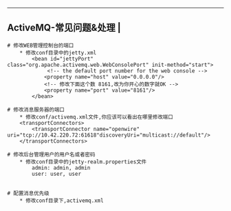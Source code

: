 -------------------------------
ActiveMQ-常见问题&处理			|
--------------------------------
	# 修改WEB管理控制台的端口
		* 修改conf目录中的jetty.xml
			<bean id="jettyPort" class="org.apache.activemq.web.WebConsolePort" init-method="start">
				 <!-- the default port number for the web console -->
				<property name="host" value="0.0.0.0"/>
				<!-- 修改下面这个数 8161,改为你开心的数字就OK -->
				<property name="port" value="8161"/>
			</bean>
	
	# 修改消息服务器的端口
		* 修改conf/activemq.xml文件,你应该可以看出在哪里修改端口
		<transportConnectors>
			<transportConnector name="openwire" uri="tcp://10.42.220.72:61618"discoveryUri="multicast://default"/>
		</transportConnectors>
	
	# 修改后台管理用户的用户名或者密码
		* 修改conf目录中的jetty-realm.properties文件
			admin: admin, admin
			user: user, user
	

	# 配置消息优先级
		* 修改conf目录下,activemq.xml